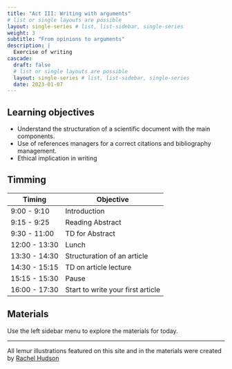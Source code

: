 ```yaml
---
title: "Act III: Writing with arguments"
# list or single layouts are possible
layout: single-series # list, list-sidebar, single-series
weight: 3
subtitle: "From opinions to arguments"
description: |
  Exercise of writing
cascade:
  draft: false
  # list or single layouts are possible
  layout: single-series # list, list-sidebar, single-series
  date: 2023-01-07
---
```


## Learning objectives

+  Understand the structuration of a scientific document with the main components.
+  Use of references managers for a correct citations and bibliography management.
+  Ethical implication in writing



## Timming

|Timing|Objective|
|--|---|
|9:00 - 9:10 | Introduction |
|9:15 - 9:25 | Reading Abstract  |
|9:30 - 11:00 | TD for Abstract |
|12:00 - 13:30 | Lunch |
|13:30 - 14:30 | Structuration of an article |
|14:30 - 15:15 |  TD on article lecture |
|15:15 - 15:30 | Pause |
|16:00 - 17:30 | Start to write your first article |


## Materials

Use the left sidebar menu to explore the materials for today.

---

<i class="fas fa-palette"></i> All lemur illustrations featured on this site and in the materials were created by [Rachel Hudson](https://lemur.duke.edu/100-lemurs/)

